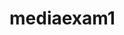# mediaexam1
<a href="https://comfy-buttercream-86cb96.netlify.app/">
<img src="Screenshot 2025-01-01 142642](https://github.com/user-attachments/assets/793cd382-723e-46ad-acb0-3760507bfda4" alt="">
</a>

